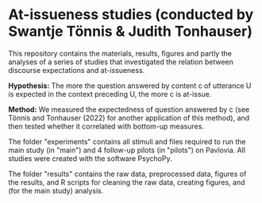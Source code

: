 # At-issueness studies (conducted by Swantje Tönnis & Judith Tonhauser)
This repository contains the materials, results, figures and partly the analyses of a series of studies that investigated the relation between discourse expectations and at-issueness. 

**Hypothesis:** The more the question answered by content c of utterance U is expected in the context preceding U, the more c is at-issue.

**Method:** We measured the expectedness of question answered by c (see Tönnis and Tonhauser (2022) for another application of this method), and then tested whether it correlated with bottom-up measures.

The folder "experiments" contains all stimuli and files required to run the main study (in "main") and 4 follow-up pilots (in "pilots") on Pavlovia. All studies were created with the software PsychoPy.

The folder "results" contains the raw data, preprocessed data, figures of the results, and R scripts for cleaning the raw data, creating figures, and (for the main study) analysis.




